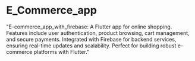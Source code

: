 # E_Commerce_app
 "E-commerce_app_with_firebase: A Flutter app for online shopping. Features include user authentication, product browsing, cart management, and secure payments. Integrated with Firebase for backend services, ensuring real-time updates and scalability. Perfect for building robust e-commerce platforms with Flutter."
